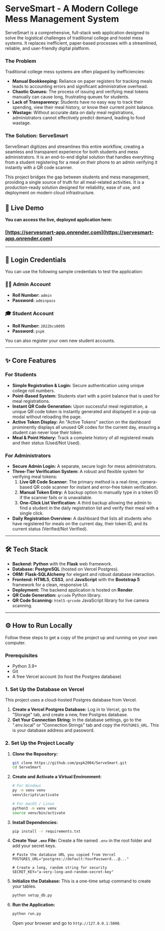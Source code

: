 # ServeSmart - A Modern College Mess Management System

ServeSmart is a comprehensive, full-stack web application designed to solve the logistical challenges of traditional college and hostel mess systems. It replaces inefficient, paper-based processes with a streamlined, reliable, and user-friendly digital platform.

### The Problem
Traditional college mess systems are often plagued by inefficiencies:
- **Manual Bookkeeping:** Reliance on paper registers for tracking meals leads to accounting errors and significant administrative overhead.
- **Chaotic Queues:** The process of issuing and verifying meal tokens manually can cause long, frustrating queues for students.
- **Lack of Transparency:** Students have no easy way to track their spending, view their meal history, or know their current point balance.
- **Wastage:** Without accurate data on daily meal registrations, administrators cannot effectively predict demand, leading to food wastage.

### The Solution: ServeSmart
ServeSmart digitizes and streamlines this entire workflow, creating a seamless and transparent experience for both students and mess administrators. It is an end-to-end digital solution that handles everything from a student registering for a meal on their phone to an admin verifying it instantly with a QR code scanner.

This project bridges the gap between students and mess management, providing a single source of truth for all meal-related activities. It is a production-ready solution designed for reliability, ease of use, and deployment on modern cloud infrastructure.

## 🚀 Live Demo

**You can access the live, deployed application here:**

### **[https://servesmart-app.onrender.com](https://servesmart-app.onrender.com)**

---

## 🔑 Login Credentials

You can use the following sample credentials to test the application:

### 🧑‍💼 Admin Account
- **Roll Number:** `admin`
- **Password:** `adminpass`

### 🎓 Student Account
- **Roll Number:** `2022bcs0095`
- **Password:** `pspk`

You can also register your own new student accounts.

---

## ✨ Core Features

### For Students
- **Simple Registration & Login:** Secure authentication using unique college roll numbers.
- **Point-Based System:** Students start with a point balance that is used for meal registrations.
- **Instant QR Code Generation:** Upon successful meal registration, a unique QR code token is instantly generated and displayed in a pop-up modal without reloading the page.
- **Active Token Display:** An "Active Tokens" section on the dashboard prominently displays all unused QR codes for the current day, ensuring a student can never lose their token.
- **Meal & Point History:** Track a complete history of all registered meals and their status (Used/Not Used).

### For Administrators
- **Secure Admin Login:** A separate, secure login for mess administrators.
- **Three-Tier Verification System:** A robust and flexible system for verifying meal tokens:
    1.  **Live QR Code Scanner:** The primary method is a real-time, camera-based QR code scanner for instant and error-free token verification.
    2.  **Manual Token Entry:** A backup option to manually type in a token ID if the scanner fails or is unavailable.
    3.  **One-Click List Verification:** A third backup allowing the admin to find a student in the daily registration list and verify their meal with a single click.
- **Daily Registration Overview:** A dashboard that lists all students who have registered for meals on the current day, their token ID, and its current status (Verified/Not Verified).

---

## 🛠️ Tech Stack

- **Backend:** **Python** with the **Flask** web framework.
- **Database:** **PostgreSQL** (hosted on Vercel Postgres).
- **ORM:** **Flask-SQLAlchemy** for elegant and robust database interaction.
- **Frontend:** **HTML5**, **CSS3**, and **JavaScript** with the **Bootstrap 5** framework for a clean, responsive UI.
- **Deployment:** The backend application is hosted on **Render**.
- **QR Code Generation:** `qrcode` Python library.
- **QR Code Scanning:** `html5-qrcode` JavaScript library for live camera scanning.

---

## ⚙️ How to Run Locally

Follow these steps to get a copy of the project up and running on your own computer.

### Prerequisites

- Python 3.9+
- Git
- A free Vercel account (to host the Postgres database)

### 1. Set Up the Database on Vercel

This project uses a cloud-hosted Postgres database from Vercel.

1.  **Create a Vercel Postgres Database:** Log in to Vercel, go to the "Storage" tab, and create a new, free Postgres database.
2.  **Get Your Connection String:** In the database settings, go to the ".env.local" or "Connection Strings" tab and copy the `POSTGRES_URL`. This is your database address and password.

### 2. Set Up the Project Locally

1.  **Clone the Repository:**
    ```bash
    git clone https://github.com/pspk2004/ServeSmart.git
    cd ServeSmart
    ```

2.  **Create and Activate a Virtual Environment:**
    ```bash
    # For Windows
    py -m venv venv
    venv\Scripts\activate

    # For macOS / Linux
    python3 -m venv venv
    source venv/bin/activate
    ```

3.  **Install Dependencies:**
    ```bash
    pip install -r requirements.txt
    ```

4.  **Create Your `.env` File:** Create a file named `.env` in the root folder and add your secret keys.
    ```
    # Paste the database URL you copied from Vercel
    POSTGRES_URL="postgres://default:YourPassword...@..."

    # Create a long, random string for security
    SECRET_KEY="a-very-long-and-random-secret-key"
    ```

5.  **Initialize the Database:** This is a one-time setup command to create your tables.
    ```bash
    python setup_db.py
    ```

6.  **Run the Application:**
    ```bash
    python run.py
    ```
    Open your browser and go to `http://127.0.0.1:5000`.